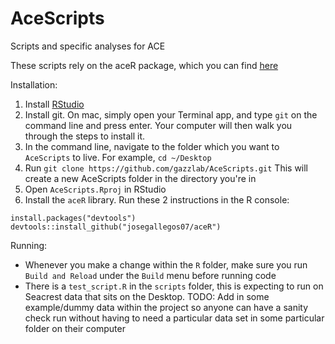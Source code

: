# AceScripts
Scripts and specific analyses for ACE

These scripts rely on the aceR package, which you can find [here](https://github.com/josegallegos07/aceR)

Installation:

1. Install [RStudio](https://www.rstudio.com/products/rstudio/download2/)
2. Install git. On mac, simply open your Terminal app, and type `git` on the command line and press enter. Your computer will then walk you through the steps to install it.
3. In the command line, navigate to the folder which you want to `AceScripts` to live. For example, `cd ~/Desktop`
4. Run `git clone https://github.com/gazzlab/AceScripts.git` This will create a new AceScripts folder in the directory you're in
5. Open `AceScripts.Rproj` in RStudio
6. Install the `aceR` library. Run these 2 instructions in the R console:
```
install.packages("devtools")
devtools::install_github("josegallegos07/aceR")
```

Running:

* Whenever you make a change within the `R` folder, make sure you run `Build and Reload` under the `Build` menu before running code
* There is a `test_script.R` in the `scripts` folder, this is expecting to run on Seacrest data that sits on the Desktop. TODO: Add in some example/dummy data within the project so anyone can have a sanity check run without having to need a particular data set in some particular folder on their computer
